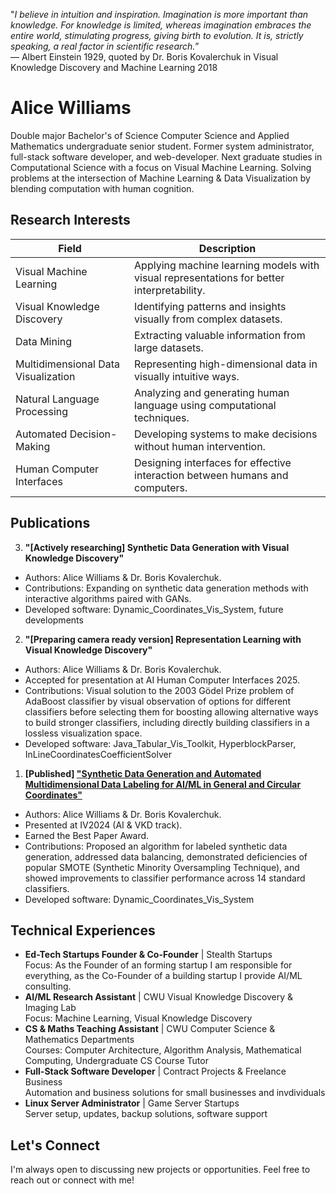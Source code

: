 "*I believe in intuition and inspiration. Imagination is more important than knowledge. For knowledge is limited, whereas imagination embraces the entire world, stimulating progress, giving birth to evolution. It is, strictly speaking, a real factor in scientific research.*”  
― Albert Einstein 1929, quoted by Dr. Boris Kovalerchuk in Visual Knowledge Discovery and Machine Learning 2018

# Alice Williams

Double major Bachelor's of Science Computer Science and Applied Mathematics undergraduate senior student. Former system administrator, full-stack software developer, and web-developer. Next graduate studies in Computational Science with a focus on Visual Machine Learning. Solving problems at the intersection of Machine Learning & Data Visualization by blending computation with human cognition.

## Research Interests
| Field                          | Description                         |
|--------------------------------|-------------------------------------|
| Visual Machine Learning        | Applying machine learning models with visual representations for better interpretability. |
| Visual Knowledge Discovery     | Identifying patterns and insights visually from complex datasets. |
| Data Mining                    | Extracting valuable information from large datasets. |
| Multidimensional Data Visualization | Representing high-dimensional data in visually intuitive ways. |
| Natural Language Processing    | Analyzing and generating human language using computational techniques. |
| Automated Decision-Making      | Developing systems to make decisions without human intervention. |
| Human Computer Interfaces      | Designing interfaces for effective interaction between humans and computers. |

## Publications

3. **"[Actively researching] Synthetic Data Generation with Visual Knowledge Discovery"**
- Authors: Alice Williams & Dr. Boris Kovalerchuk.
- Contributions: Expanding on synthetic data generation methods with interactive algorithms paired with GANs.
- Developed software: Dynamic_Coordinates_Vis_System, future developments

2. **"[Preparing camera ready version] Representation Learning with Visual Knowledge Discovery"**
- Authors: Alice Williams & Dr. Boris Kovalerchuk.
- Accepted for presentation at AI Human Computer Interfaces 2025.
- Contributions: Visual solution to the 2003 Gödel Prize problem of AdaBoost classifier by visual observation of options for different classifiers before selecting them for boosting allowing alternative ways to build stronger classifiers, including directly building classifiers in a lossless visualization space.
- Developed software: Java_Tabular_Vis_Toolkit, HyperblockParser, InLineCoordinatesCoefficientSolver

1. **[Published] ["Synthetic Data Generation and Automated Multidimensional Data Labeling for AI/ML in General and Circular Coordinates"](https://arxiv.org/abs/2409.02079)**
- Authors: Alice Williams & Dr. Boris Kovalerchuk.
- Presented at IV2024 (AI & VKD track).
- Earned the Best Paper Award.
- Contributions: Proposed an algorithm for labeled synthetic data generation, addressed data balancing, demonstrated deficiencies of popular SMOTE (Synthetic Minority Oversampling Technique), and showed improvements to classifier performance across 14 standard classifiers.
- Developed software: Dynamic_Coordinates_Vis_System

## Technical Experiences
- **Ed-Tech Startups Founder & Co-Founder** | Stealth Startups    
  Focus: As the Founder of an forming startup I am responsible for everything, as the Co-Founder of a building startup I provide AI/ML consulting.
- **AI/ML Research Assistant** | CWU Visual Knowledge Discovery & Imaging Lab  
  Focus: Machine Learning, Visual Knowledge Discovery
- **CS & Maths Teaching Assistant** | CWU Computer Science & Mathematics Departments  
  Courses: Computer Architecture, Algorithm Analysis, Mathematical Computing, Undergraduate CS Course Tutor
- **Full-Stack Software Developer** | Contract Projects & Freelance Business  
  Automation and business solutions for small businesses and invdividuals
- **Linux Server Administrator** | Game Server Startups  
  Server setup, updates, backup solutions, software support

## Let's Connect
I'm always open to discussing new projects or opportunities. Feel free to reach out or connect with me!
